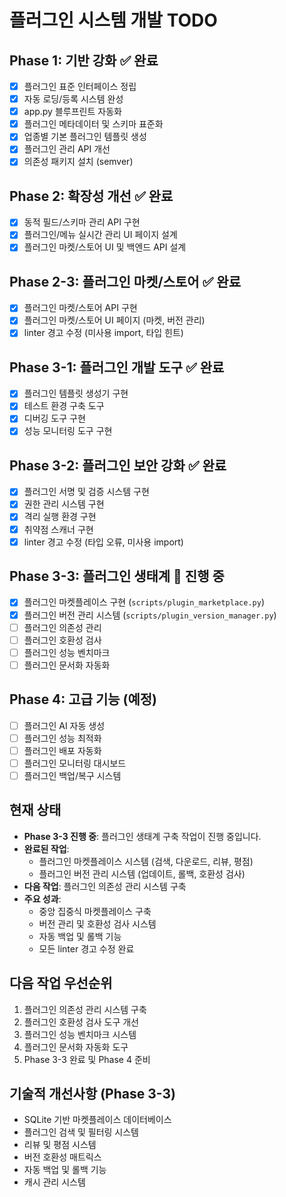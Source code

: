 # 플러그인 시스템 개발 TODO

## Phase 1: 기반 강화 ✅ 완료
- [x] 플러그인 표준 인터페이스 정립
- [x] 자동 로딩/등록 시스템 완성
- [x] app.py 블루프린트 자동화
- [x] 플러그인 메타데이터 및 스키마 표준화
- [x] 업종별 기본 플러그인 템플릿 생성
- [x] 플러그인 관리 API 개선
- [x] 의존성 패키지 설치 (semver)

## Phase 2: 확장성 개선 ✅ 완료
- [x] 동적 필드/스키마 관리 API 구현
- [x] 플러그인/메뉴 실시간 관리 UI 페이지 설계
- [x] 플러그인 마켓/스토어 UI 및 백엔드 API 설계

## Phase 2-3: 플러그인 마켓/스토어 ✅ 완료
- [x] 플러그인 마켓/스토어 API 구현
- [x] 플러그인 마켓/스토어 UI 페이지 (마켓, 버전 관리)
- [x] linter 경고 수정 (미사용 import, 타입 힌트)

## Phase 3-1: 플러그인 개발 도구 ✅ 완료
- [x] 플러그인 템플릿 생성기 구현
- [x] 테스트 환경 구축 도구
- [x] 디버깅 도구 구현
- [x] 성능 모니터링 도구 구현

## Phase 3-2: 플러그인 보안 강화 ✅ 완료
- [x] 플러그인 서명 및 검증 시스템 구현
- [x] 권한 관리 시스템 구현
- [x] 격리 실행 환경 구현
- [x] 취약점 스캐너 구현
- [x] linter 경고 수정 (타입 오류, 미사용 import)

## Phase 3-3: 플러그인 생태계 🔄 진행 중
- [x] 플러그인 마켓플레이스 구현 (`scripts/plugin_marketplace.py`)
- [x] 플러그인 버전 관리 시스템 (`scripts/plugin_version_manager.py`)
- [ ] 플러그인 의존성 관리
- [ ] 플러그인 호환성 검사
- [ ] 플러그인 성능 벤치마크
- [ ] 플러그인 문서화 자동화

## Phase 4: 고급 기능 (예정)
- [ ] 플러그인 AI 자동 생성
- [ ] 플러그인 성능 최적화
- [ ] 플러그인 배포 자동화
- [ ] 플러그인 모니터링 대시보드
- [ ] 플러그인 백업/복구 시스템

## 현재 상태
- **Phase 3-3 진행 중**: 플러그인 생태계 구축 작업이 진행 중입니다.
- **완료된 작업**: 
  - 플러그인 마켓플레이스 시스템 (검색, 다운로드, 리뷰, 평점)
  - 플러그인 버전 관리 시스템 (업데이트, 롤백, 호환성 검사)
- **다음 작업**: 플러그인 의존성 관리 시스템 구축
- **주요 성과**: 
  - 중앙 집중식 마켓플레이스 구축
  - 버전 관리 및 호환성 검사 시스템
  - 자동 백업 및 롤백 기능
  - 모든 linter 경고 수정 완료

## 다음 작업 우선순위
1. 플러그인 의존성 관리 시스템 구축
2. 플러그인 호환성 검사 도구 개선
3. 플러그인 성능 벤치마크 시스템
4. 플러그인 문서화 자동화 도구
5. Phase 3-3 완료 및 Phase 4 준비

## 기술적 개선사항 (Phase 3-3)
- SQLite 기반 마켓플레이스 데이터베이스
- 플러그인 검색 및 필터링 시스템
- 리뷰 및 평점 시스템
- 버전 호환성 매트릭스
- 자동 백업 및 롤백 기능
- 캐시 관리 시스템 